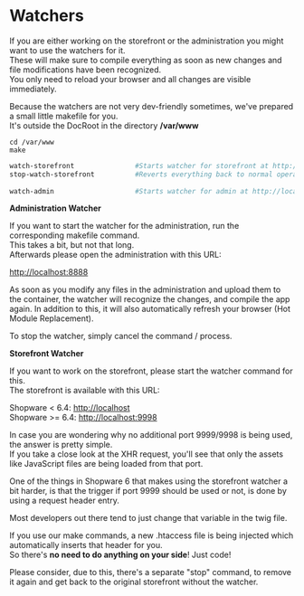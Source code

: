 # Watchers

If you are either working on the storefront or the administration you might want to use the watchers for it.  
These will make sure to compile everything as soon as new changes and file modifications have been recognized.  
You only need to reload your browser and all changes are visible immediately.  
  
Because the watchers are not very dev-friendly sometimes, we've prepared a small little makefile for you.  
It's outside the DocRoot in the directory **/var/www**

```text
cd /var/www
make
```

```bash
watch-storefront               #Starts watcher for storefront at http://localhost
stop-watch-storefront          #Reverts everything back to normal operation
        
watch-admin                    #Starts watcher for admin at http://localhost:8888
```

**Administration Watcher**

If you want to start the watcher for the administration, run the corresponding makefile command.  
This takes a bit, but not that long.  
Afterwards please open the administration with this URL:  
  
[http://localhost:8888](http://localhost:8888/)  
  
As soon as you modify any files in the administration and upload them to the container, the watcher will recognize the changes, and compile the app again. In addition to this, it will also automatically refresh your browser \(Hot Module Replacement\).  
  
To stop the watcher, simply cancel the command / process.

**Storefront Watcher**

If you want to work on the storefront, please start the watcher command for this.  
The storefront is available with this URL:  
  
Shopware &lt; 6.4: [http://localhost](http://localhost)  
Shopware &gt;= 6.4: [http://localhost:9998](http://localhost:9998)

  
In case you are wondering why no additional port 9999/9998 is being used, the answer is pretty simple.  
If you take a close look at the XHR request, you'll see that only the assets like JavaScript files are being loaded from that port.  
  
One of the things in Shopware 6 that makes using the storefront watcher a bit harder, is that the trigger if port 9999 should be used or not, is done by using a request header entry.  
  
Most developers out there tend to just change that variable in the twig file.  
  
If you use our make commands, a new .htaccess file is being injected which automatically inserts that header for you.  
So there's **no need to do anything on your side**! Just code!  
  
Please consider, due to this, there's a separate "stop" command, to remove it again and get back to the original storefront without the watcher.  


